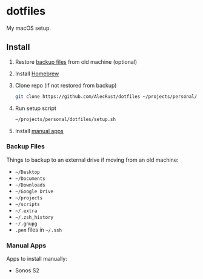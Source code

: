 # dotfiles

My macOS setup.

## Install

1. Restore [backup files](#backup-files) from old machine (optional)

2. Install [Homebrew](https://brew.sh/)

3. Clone repo (if not restored from backup)

    ```sh
    git clone https://github.com/AlecRust/dotfiles ~/projects/personal/dotfiles
    ```

3. Run setup script

    ```sh
    ~/projects/personal/dotfiles/setup.sh
    ```

4. Install [manual apps](#manual-apps)

### Backup Files

Things to backup to an external drive if moving from an old machine:

- `~/Desktop`
- `~/Documents`
- `~/Downloads`
- `~/Google Drive`
- `~/projects`
- `~/scripts`
- `~/.extra`
- `~/.zsh_history`
- `~/.gnupg`
- `.pem` files in `~/.ssh`

### Manual Apps

Apps to install manually:

- Sonos S2
